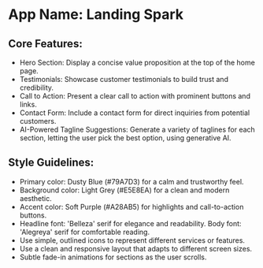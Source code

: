 # **App Name**: Landing Spark

## Core Features:

- Hero Section: Display a concise value proposition at the top of the home page.
- Testimonials: Showcase customer testimonials to build trust and credibility.
- Call to Action: Present a clear call to action with prominent buttons and links.
- Contact Form: Include a contact form for direct inquiries from potential customers.
- AI-Powered Tagline Suggestions: Generate a variety of taglines for each section, letting the user pick the best option, using generative AI.

## Style Guidelines:

- Primary color: Dusty Blue (#79A7D3) for a calm and trustworthy feel.
- Background color: Light Grey (#E5E8EA) for a clean and modern aesthetic.
- Accent color: Soft Purple (#A28AB5) for highlights and call-to-action buttons.
- Headline font: 'Belleza' serif for elegance and readability. Body font: 'Alegreya' serif for comfortable reading.
- Use simple, outlined icons to represent different services or features.
- Use a clean and responsive layout that adapts to different screen sizes.
- Subtle fade-in animations for sections as the user scrolls.